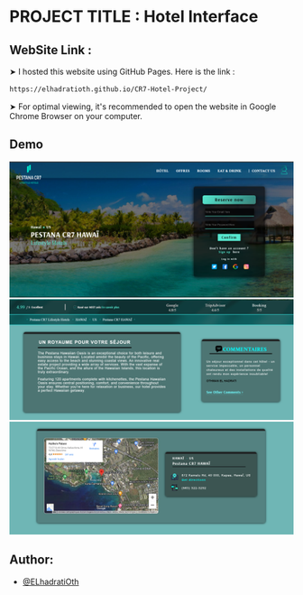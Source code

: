 
# PROJECT TITLE : Hotel Interface 


## WebSite Link :

➤ I hosted this website using GitHub Pages.
Here is the link : 
```bash
https://elhadratioth.github.io/CR7-Hotel-Project/ 

```
➤ For optimal viewing, it's recommended to open the website in Google Chrome Browser on your computer.

## Demo


![Texte alternatif](interface1.png)
![Texte alternatif](interface2.png)
![Texte alternatif](interface3.png)
    
## Author:

- [@ELhadratiOth](https://www.github.com/ELhadratiOth)





